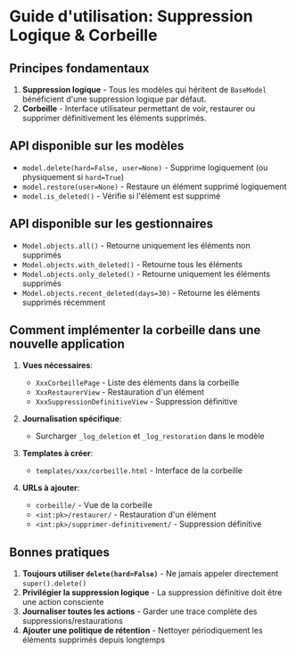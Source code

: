 # Guide d'utilisation: Suppression Logique & Corbeille

## Principes fondamentaux

1. **Suppression logique** - Tous les modèles qui héritent de `BaseModel` bénéficient d'une suppression logique par défaut.
2. **Corbeille** - Interface utilisateur permettant de voir, restaurer ou supprimer définitivement les éléments supprimés.

## API disponible sur les modèles

- `model.delete(hard=False, user=None)` - Supprime logiquement (ou physiquement si `hard=True`)
- `model.restore(user=None)` - Restaure un élément supprimé logiquement
- `model.is_deleted()` - Vérifie si l'élément est supprimé

## API disponible sur les gestionnaires

- `Model.objects.all()` - Retourne uniquement les éléments non supprimés
- `Model.objects.with_deleted()` - Retourne tous les éléments
- `Model.objects.only_deleted()` - Retourne uniquement les éléments supprimés
- `Model.objects.recent_deleted(days=30)` - Retourne les éléments supprimés récemment

## Comment implémenter la corbeille dans une nouvelle application

1. **Vues nécessaires**:
   - `XxxCorbeillePage` - Liste des éléments dans la corbeille
   - `XxxRestaurerView` - Restauration d'un élément
   - `XxxSuppressionDefinitiveView` - Suppression définitive

2. **Journalisation spécifique**:
   - Surcharger `_log_deletion` et `_log_restoration` dans le modèle

3. **Templates à créer**:
   - `templates/xxx/corbeille.html` - Interface de la corbeille

4. **URLs à ajouter**:
   - `corbeille/` - Vue de la corbeille
   - `<int:pk>/restaurer/` - Restauration d'un élément
   - `<int:pk>/supprimer-definitivement/` - Suppression définitive

## Bonnes pratiques

1. **Toujours utiliser `delete(hard=False)`** - Ne jamais appeler directement `super().delete()` 
2. **Privilégier la suppression logique** - La suppression définitive doit être une action consciente
3. **Journaliser toutes les actions** - Garder une trace complète des suppressions/restaurations
4. **Ajouter une politique de rétention** - Nettoyer périodiquement les éléments supprimés depuis longtemps